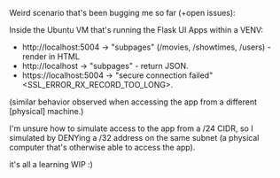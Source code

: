 Weird scenario that's been bugging me so far (+open issues):

Inside the Ubuntu VM that's running the Flask UI Apps within a VENV:
- http://localhost:5004 -> "subpages" (/movies, /showtimes, /users) - render in HTML
- http://localhost -> "subpages" - return JSON.
- https://localhost:5004 -> "secure connection failed" <SSL_ERROR_RX_RECORD_TOO_LONG>.

(similar behavior observed when accessing the app from a different [physical] machine.)

I'm unsure how to simulate access to the app from a /24 CIDR, so I simulated by DENYing a /32 address on the same subnet (a physical computer that's otherwise able to access the app).

it's all a learning WIP :)

